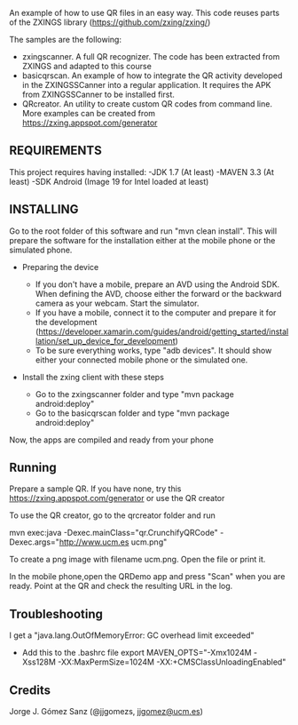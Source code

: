 An example of how to use QR files in an easy way. This code reuses parts of the ZXINGS library (https://github.com/zxing/zxing/)

The samples are the following:
- zxingscanner. A full QR recognizer. The code has been extracted from ZXINGS and adapted to this course
- basicqrscan. An example of how to integrate the QR activity developed in the ZXINGSSCanner into a regular application. It requires the APK from ZXINGSSCanner to be installed first.
- QRcreator. An utility to create custom QR codes from command line. More examples can be created from https://zxing.appspot.com/generator

REQUIREMENTS
------------

This project requires having installed:
-JDK 1.7 (At least)
-MAVEN 3.3 (At least)
-SDK Android (Image 19 for Intel loaded at least)

INSTALLING
----------

Go to the root folder of this software and run "mvn clean install". This will prepare the software for the installation either at the mobile phone or the simulated phone.

- Preparing the device
	+ If you don't have a mobile, prepare an AVD using the Android SDK. When defining the AVD, choose either the forward or the backward camera as your webcam. Start the simulator. 
	+ If you have a mobile, connect it to the computer and prepare it for the development (https://developer.xamarin.com/guides/android/getting_started/installation/set_up_device_for_development)
	+ To be sure everything works, type "adb devices". It should show either your connected mobile phone or the simulated one. 

- Install the zxing client with these steps
	+ Go to the zxingscanner folder and type "mvn package android:deploy"
	+ Go to the basicqrscan folder and type "mvn package android:deploy"

Now, the apps are compiled and ready from your phone

Running
-------
Prepare a sample QR. If you have none, try this https://zxing.appspot.com/generator or use the QR creator

To use the QR creator, go to the qrcreator folder and run

 mvn exec:java -Dexec.mainClass="qr.CrunchifyQRCode" -Dexec.args="http://www.ucm.es ucm.png"

To create a png image with filename ucm.png. Open the file or print it.

In the mobile phone,open the QRDemo app and press "Scan" when you are ready. Point at the QR and check the resulting URL in the log.

Troubleshooting
---------------

I get a "java.lang.OutOfMemoryError: GC overhead limit exceeded"
-  Add this to the .bashrc file
export MAVEN_OPTS="-Xmx1024M -Xss128M -XX:MaxPermSize=1024M -XX:+CMSClassUnloadingEnabled"


Credits
-------

Jorge J. Gómez Sanz (@jjgomezs, jjgomez@ucm.es)
